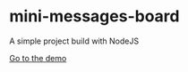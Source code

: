 # mini-messages-board
A simple project build with NodeJS

[Go to the demo](https://go-message.herokuapp.com/home)
